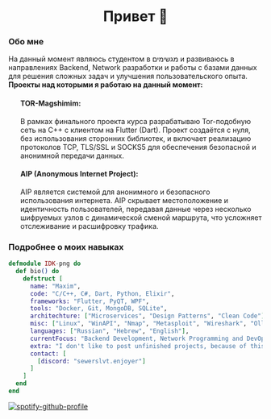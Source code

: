 <center><h1>Привет 👋</h1></center>
<h3>Обо мне</h3>
На данный момент являюсь студентом в מגשימים и развиваюсь в направлениях Backend, Network разработки и работы с базами данных для решения сложных задач и улучшения пользовательского опыта.
<br>
<b>Проекты над которыми я работаю на данный момент:</b>
<ul>
  <il><h4>TOR-Magshimim:</h4> В рамках финального проекта курса разрабатываю Tor-подобную сеть на C++ с клиентом на Flutter (Dart). Проект создаётся с нуля, без использования сторонних библиотек, и включает реализацию протоколов TCP, TLS/SSL и SOCKS5 для обеспечения безопасной и анонимной передачи данных. </il>
  <il><h4>AIP (Anonymous Internet Project):</h4> AIP является системой для анонимного и безопасного использования интернета. AIP скрывает местоположение и идентичность пользователей, передавая данные через несколько шифруемых узлов с динамической сменой маршрута, что усложняет отслеживание и расшифровку трафика.</il>
</ul>
<h3>Подробнее о моих навыках</h3>

```elixir
defmodule IDK-png do
  def bio() do
    defstruct [
      name: "Maxim",
      code: "C/C++, C#, Dart, Python, Elixir",
      frameworks: "Flutter, PyQT, WPF",
      tools: "Docker, Git, MongoDB, SQLite",
      architechture: ["Microservices", "Design Patterns", "Clean Code"],
      misc: ["Linux", "WinAPI", "Nmap", "Metasploit", "Wireshark", "OllyDbg"],
      languages: ["Russian", "Hebrew", "English"],
      currentFocus: "Backend Development, Network Programming and DevOps",
      extra: "I don't like to post unfinished projects, because of this there are many private repositories.",
      contact: [
        [discord: "sewerslvt.enjoyer"]
      ]
    ]
  end
end
```

[![spotify-github-profile](https://spotify-github-profile.kittinanx.com/api/view?uid=bvbrseptkfninvs9v3qjw58d4&cover_image=true&theme=natemoo-re&show_offline=true&background_color=121212&interchange=true&bar_color=53b14f&bar_color_cover=false)](https://github.com/kittinan/spotify-github-profile)
